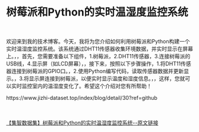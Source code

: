 <h1>树莓派和Python的实时温湿度监控系统</h1><br /><p>欢迎来到我的技术博客。今天，我将为您介绍如何利用树莓派和Python构建一个实时温湿度监控系统。该系统通过DHT11传感器收集环境数据，并实时显示在屏幕上。，，首先，您需要准备以下组件，1.树莓派，2.DHT11传感器，3.连接树莓派的USB线，4.显示屏（如LCD屏幕），，接下来，按照以下步骤操作，1.将DHT11传感器连接到树莓派的GPIO口。，2.使用Python编写代码，读取传感器数据并更新显示。，3.将显示屏连接到树莓派，以便实时显示温度和湿度信息。，，这样，您就可以实时监控室内的温湿度变化了。希望这个介绍对您有所帮助！</p><p>https://www.jizhi-dataset.top/index/blog/detail/30?ref=github</p><br /><br /><a href="https://www.jizhi-dataset.top/index/blog/detail/30?ref=github" target="_blank">【集智数据集】树莓派和Python的实时温湿度监控系统--原文链接</a>